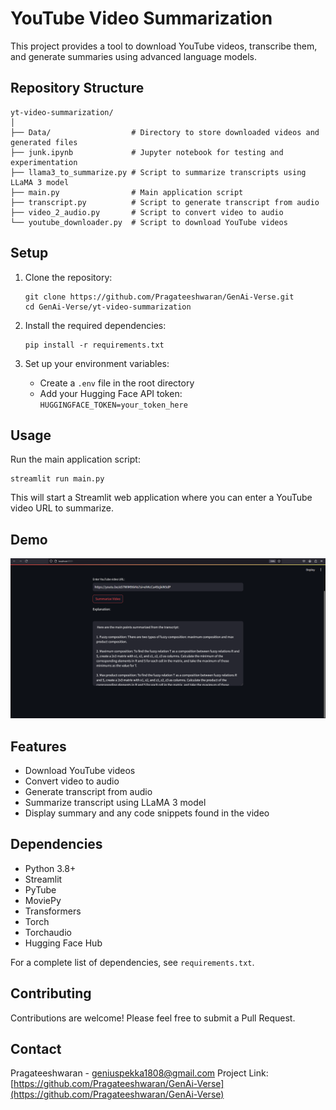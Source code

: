 # YouTube Video Summarization

This project provides a tool to download YouTube videos, transcribe them, and generate summaries using advanced language models.

## Repository Structure

```
yt-video-summarization/
│
├── Data/                  # Directory to store downloaded videos and generated files
├── junk.ipynb             # Jupyter notebook for testing and experimentation
├── llama3_to_summarize.py # Script to summarize transcripts using LLaMA 3 model
├── main.py                # Main application script
├── transcript.py          # Script to generate transcript from audio
├── video_2_audio.py       # Script to convert video to audio
└── youtube_downloader.py  # Script to download YouTube videos
```

## Setup

1. Clone the repository:
   ```
   git clone https://github.com/Pragateeshwaran/GenAi-Verse.git
   cd GenAi-Verse/yt-video-summarization
   ```

2. Install the required dependencies:
   ```
   pip install -r requirements.txt
   ```

3. Set up your environment variables:
   - Create a `.env` file in the root directory
   - Add your Hugging Face API token: `HUGGINGFACE_TOKEN=your_token_here`

## Usage

Run the main application script:

```
streamlit run main.py
```

This will start a Streamlit web application where you can enter a YouTube video URL to summarize.

## Demo 

![Demo Image](Example.png)

## Features

- Download YouTube videos
- Convert video to audio
- Generate transcript from audio
- Summarize transcript using LLaMA 3 model
- Display summary and any code snippets found in the video

## Dependencies

- Python 3.8+
- Streamlit
- PyTube
- MoviePy
- Transformers
- Torch
- Torchaudio
- Hugging Face Hub

For a complete list of dependencies, see `requirements.txt`.

## Contributing

Contributions are welcome! Please feel free to submit a Pull Request.

## Contact

Pragateeshwaran - geniuspekka1808@gmail.com
Project Link: [https://github.com/Pragateeshwaran/GenAi-Verse](https://github.com/Pragateeshwaran/GenAi-Verse)

